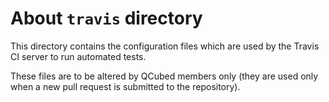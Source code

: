 # About `travis` directory

This directory contains the configuration files which are used by the Travis CI server to run automated tests.

These files are to be altered by QCubed members only (they are used only when a new pull request is submitted to the repository). 